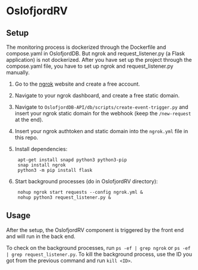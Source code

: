 # OslofjordRV

## Setup

The monitoring process is dockerized through the Dockerfile and compose.yaml in OslofjordDB. But ngrok and request_listener.py (a Flask application) is not dockerized. After you have set up the project through the compose.yaml file, you have to set up ngrok and request_listener.py manually.

1. Go to the [ngrok](https://ngrok.com) website and create a free account.

2. Navigate to your ngrok dashboard, and create a free static domain.

3. Navigate to `OslofjordDB-API/db/scripts/create-event-trigger.py` and insert your ngrok static domain for the webhook (keep the `/new-request` at the end).

4. Insert your ngrok authtoken and static domain into the `ngrok.yml` file in this repo.

5. Install dependencies:

        apt-get install snapd python3 python3-pip
        snap install ngrok
        python3 -m pip install flask

6. Start background processes (do in OslofjordRV directory):

        nohup ngrok start requests --config ngrok.yml &
        nohup python3 request_listener.py &

## Usage

After the setup, the OslofjordRV component is triggered by the front end and will run in the back end.

To check on the background processes, run `ps -ef | grep ngrok` or `ps -ef | grep request_listener.py`. To kill the background process, use the ID you got from the previous command and run `kill <ID>`.
